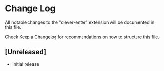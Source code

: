 # Change Log

All notable changes to the "clever-enter" extension will be documented in this file.

Check [Keep a Changelog](http://keepachangelog.com/) for recommendations on how to structure this file.

## [Unreleased]

- Initial release